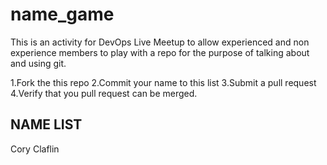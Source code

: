 # name_game

This is an activity for DevOps Live Meetup to allow experienced and non experience members to play with a repo for the purpose of talking about and using git.

1.Fork the this repo
2.Commit your name to this list
3.Submit a pull request
4.Verify that you pull request can be merged.

## NAME LIST
Cory Claflin
